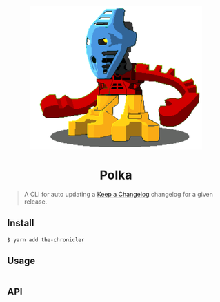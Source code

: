 <div align="center">
  <img src="https://github.com/Renddslow/the-chronicler/raw/main/takua.png" alt="Takua - The Chronicler" width="400" />
</div>

<h1 align="center">Polka</h1>

> A CLI for auto updating a [Keep a Changelog](https://keepachangelog.com/en/1.0.0/) changelog for a given release.


## Install

```
$ yarn add the-chronicler
```


## Usage

```js

```


## API
